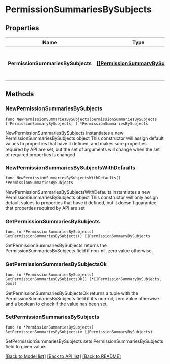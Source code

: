# PermissionSummariesBySubjects

## Properties

Name | Type | Description | Notes
------------ | ------------- | ------------- | -------------
**PermissionSummariesBySubjects** | [**[]PermissionSummaryBySubjects**](PermissionSummaryBySubjects.md) | A list of PermissionSubjects and PermissionSummaryMeta(s) associated with each subject. | 

## Methods

### NewPermissionSummariesBySubjects

`func NewPermissionSummariesBySubjects(permissionSummariesBySubjects []PermissionSummaryBySubjects, ) *PermissionSummariesBySubjects`

NewPermissionSummariesBySubjects instantiates a new PermissionSummariesBySubjects object
This constructor will assign default values to properties that have it defined,
and makes sure properties required by API are set, but the set of arguments
will change when the set of required properties is changed

### NewPermissionSummariesBySubjectsWithDefaults

`func NewPermissionSummariesBySubjectsWithDefaults() *PermissionSummariesBySubjects`

NewPermissionSummariesBySubjectsWithDefaults instantiates a new PermissionSummariesBySubjects object
This constructor will only assign default values to properties that have it defined,
but it doesn't guarantee that properties required by API are set

### GetPermissionSummariesBySubjects

`func (o *PermissionSummariesBySubjects) GetPermissionSummariesBySubjects() []PermissionSummaryBySubjects`

GetPermissionSummariesBySubjects returns the PermissionSummariesBySubjects field if non-nil, zero value otherwise.

### GetPermissionSummariesBySubjectsOk

`func (o *PermissionSummariesBySubjects) GetPermissionSummariesBySubjectsOk() (*[]PermissionSummaryBySubjects, bool)`

GetPermissionSummariesBySubjectsOk returns a tuple with the PermissionSummariesBySubjects field if it's non-nil, zero value otherwise
and a boolean to check if the value has been set.

### SetPermissionSummariesBySubjects

`func (o *PermissionSummariesBySubjects) SetPermissionSummariesBySubjects(v []PermissionSummaryBySubjects)`

SetPermissionSummariesBySubjects sets PermissionSummariesBySubjects field to given value.



[[Back to Model list]](../README.md#documentation-for-models) [[Back to API list]](../README.md#documentation-for-api-endpoints) [[Back to README]](../README.md)


